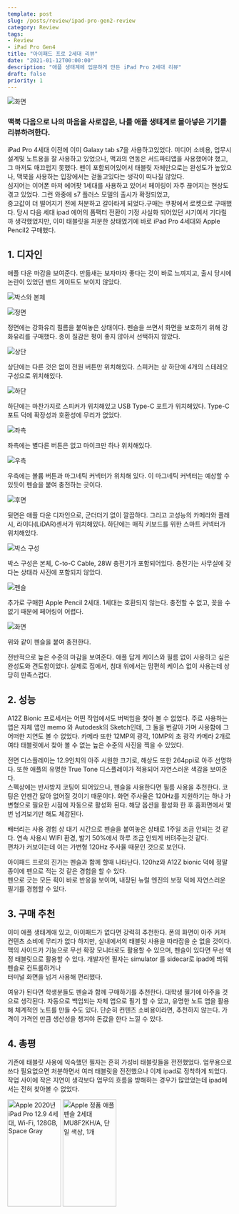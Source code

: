 ```yaml
---
template: post
slug: /posts/review/ipad-pro-gen2-review
category: Review
tags:
- Review
- iPad Pro Gen4
title: "아이패드 프로 2세대 리뷰"
date: "2021-01-12T00:00:00"
description: "애플 생태계에 입문하게 만든 iPad Pro 2세대 리뷰"
draft: false
priority: 1
---
```


![화면](./ipad-pro-gen2/screen.jpeg)


### 맥북 다음으로 나의 마음을 사로잡은, 나를 애플 생태계로 몰아넣은 기기를 리뷰하려한다.

iPad Pro 4세대 이전에 이미 Galaxy tab s7을 사용하고있었다. 미디어 소비용, 업무시 설계및 노트용을 잘 사용하고 있었으나, 맥과의 연동은 서드파티앱을 사용했어야 했고,  
그 마저도 매끄럽지 못했다. 펜이 포함되어있어서 태블릿 자체만으로는 완성도가 높았으나, 맥북을 사용하는 입장에서는 걷돌고있다는 생각이 떠나질 않았다.  
심지어는 이어폰 마저 에어팟 1세대를 사용하고 있어서 페이링이 자주 끊어지는 현상도 겪고 있었다. 그런 와중에 s7 플러스 모델의 출시가 확정되었고,   
중고값이 더 떨어지기 전에 처분하고 갈아타게 되었다.구매는 쿠팡에서 로켓으로 구매했다. 당시 다음 세대 ipad 에어의 폼팩터 전환이 기정 사실화 되어있던 시기여서 기다릴까 생각했었지만, 이미 태블릿을 처분한 상태였기에 바로 iPad Pro 4세대와 Apple Pencil2 구매했다. 

## 1. 디자인

애플 다운 마감을 보여준다. 만듦새는 보자마자 좋다는 것이 바로 느껴지고, 출시 당시에 논란이 있었던 밴드 게이트도 보이지 않았다.  

![박스와 본체](./ipad-pro-gen2/with-box.jpeg)

![정면](./ipad-pro-gen2/front.jpeg)

정면에는 강화유리 필름을 붙여놓은 상태이다. 펜슬을 쓰면서 화면을 보호하기 위해 강화유리를 구매했다. 종이 질감은 평이 좋지 않아서 선택하지 않았다. 

![상단](./ipad-pro-gen2/top.jpeg)

상단에는 다른 것은 없이 전원 버튼만 위치해있다. 스피커는 상 하단에 4개의 스테레오 구성으로 위치해있다.

![하단](./ipad-pro-gen2/bottom.jpeg)

하단에는 마찬가지로 스피커가 위치해있고 USB Type-C 포트가 위치해있다. Type-C 포트 덕에 확장성과 호환성에 무리가 없었다.

![좌측](./ipad-pro-gen2/left.jpeg)

좌측에는 별다른 버튼은 없고 마이크만 하나 위치해있다. 

![우측](./ipad-pro-gen2/right.jpeg)

우측에는 볼륨 버튼과 마그네틱 커넥터가 위치해 있다. 이 마그네틱 커넥터는 예상할 수 있듯이 펜슬을 붙여 충전하는 곳이다. 

![후면](./ipad-pro-gen2/back.jpeg)

뒷면은 애플 다운 디자인으로, 군더더기 없이 깔끔하다. 그리고 고성능의 카메라와 플래시, 라이다(LiDAR)센서가 위치해있다. 하단에는 매직 키보드를 위한 스마트 커넥터가 위치해있다.

![박스 구성](./ipad-pro-gen2/in-box.jpeg)

박스 구성은 본체, C-to-C Cable, 28W 충전기가 포함되어있다. 충전기는 사무실에 갖다논 상태라 사진에 포함되지 않았다. 

![펜슬](./ipad-pro-gen2/pencil.jpeg)

추가로 구매한 Apple Pencil 2세대. 1세대는 호환되지 않는다. 충전할 수 없고, 꽂을 수 없기 때문에 페어링이 어렵다. 

![화면](./ipad-pro-gen2/screen.jpeg)

위와 같이 펜슬을 붙여 충전한다. 

전반적으로 높은 수준의 마감을 보여준다. 애플 답게 케이스와 필름 없이 사용하고 싶은 완성도와 견도함이었다. 실제로 집에서, 침대 위에서는 맘편히 케이스 없이 사용는데 상당히 만족스럽다.

## 2. 성능
  A12Z Bionic 프로세서는 어떤 작업에서도 버벅임을 찾아 볼 수 없었다. 주로 사용하는 앱은 자체 앱인 memo 와 Autodesk의 Sketch인데, 그 둘을 번갈아 가며 사용함에 그 어떠한 지연도 볼 수 없었다. 
카메라 또한 12MP의 광각, 10MP의 초 광각 카메라 2개로 여타 태블릿에서 찾아 볼 수 없는 높은 수준의 사진을 찍을 수 있었다.

전면 디스플레이는 12.9인치의 아주 시원한 크기로, 해상도 또한 264ppi로 아주 선명하다. 또한 애플의 유명한 True Tone 디스플레이가 적용되어 자연스러운 색감을 보여준다.  
스펙상에는 반사방지 코팅이 되어있으나, 펜슬을 사용한다면 필름 사용을 추천한다. 코팅은 언젠간 닳아 없어질 것이기 때문이다.
화면 주사율은 120Hz를 지원하기는 하나 가변형으로 필요한 시점에 자동으로 활성화 된다. 해당 옵션을 활성화 한 후 홈화면에서 몇번 넘겨보기만 해도 체감된다. 

배터리는 사용 경험 상 대기 시간으로 펜슬을 붙여놓은 상태로 1주일 조금 안되는 것 같다. 연속 사용시 WIFI 환경, 발기 50%에서 하루 조금 안되게 버텨주는것 같다.  
편차가 커보이는데 이는 가변형 120Hz 주사율 때문인 것으로 보인다. 

아이패드 프로의 진가는 펜슬과 함께 할때 나타난다. 120hz와 A12Z bionic 덕에 정말 종이에 펜으로 적는 것 같은 경험을 할 수 있다.  
펜으로 긋는 모든 획이 바로 반응을 보이며, 내장된 뉴럴 엔진의 보정 덕에 자연스러운 필기를 경험할 수 있다. 

## 3. 구매 추천
   이미 애플 생태계애 있고, 아이패드가 없다면 강력히 추천한다. 폰의 화면이 아주 커져 컨텐츠 소비에 무리가 없다 하지만, 실내에서의 태블릿 사용을 따라잡을 순 없을 것이다.  
   맥의 사이드카 기능으로 무선 확장 모니터로도 활용할 수 있으며, 펜슬이 있다면 무선 액정 태블릿으로 활용할 수 있다. 개발자인 필자는 simulator 를 sidecar로 ipad에 띄워 펜슬로 컨트롤하거나  
   터미널 화면을 넘겨 사용해 편리했다. 
   
   여유가 된다면 학생분들도 펜슬과 함께 구매하기를 추천한다. 대학생 필기에 아주을 것으로 생각된다. 자동으로 백업되는 자체 앱으로 필기 할 수 있고, 유명한 노트 앱을 활용해 체계적인 노트를 만들 수도 있다. 
단순히 컨텐츠 소비용이라면, 추천하지 않는다. 가격이 가격인 만큼 생산성을 챙겨야 돈값을 한다 느낄 수 있다. 

## 4. 총평
기존에 태블릿 사용에 익숙했던 필자는 흔히 가성비 태블릿들을 전전했었다. 업무용으로 쓰다 필요없으면 처분하면서 여러 태블릿을 전전했으나 이제 ipad로 정착하게 되었다.  
작업 사이에 작은 지연이 생각보다 업무의 흐름을 방해하는 경우가 많았었는데 ipad에서는 전혀 찾아볼 수 없었다. 

<a style="display: inline-block;" href="https://coupa.ng/bPpbQd" target="_blank" referrerpolicy="unsafe-url"><img src="https://static.coupangcdn.com/image/affiliate/banner/6e68ad1a8ccf17ee67f8bb065439b825@2x.jpg" alt="Apple 2020년 iPad Pro 12.9 4세대, Wi-Fi, 128GB, Space Gray" width="120" height="240"></a>
<a style="display: inline-block;" href="https://coupa.ng/bPpc0n" target="_blank" referrerpolicy="unsafe-url"><img src="https://static.coupangcdn.com/image/affiliate/banner/3d59098e1dfdd172820797b27fddb9fd@2x.jpg" alt="Apple 정품 애플펜슬 2세대 MU8F2KH/A, 단일 색상, 1개" width="120" height="240"></a>
